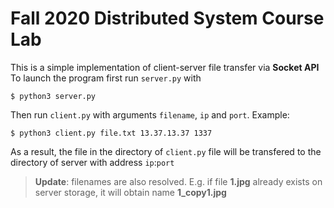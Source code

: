 # Fall 2020 Distributed System Course Lab
This is a simple implementation of client-server file transfer via **Socket API**
To launch the program first run ```server.py``` with
```
$ python3 server.py
```
Then run ```client.py``` with arguments ```filename```, ```ip``` and ```port```. Example:
```
$ python3 client.py file.txt 13.37.13.37 1337
```
As a result, the file in the directory of ```client.py``` file will be transfered to the directory of server with address ```ip```:```port```

> **Update**: filenames are also resolved. E.g. if file **1.jpg** already exists on server storage, it will obtain name **1_copy1.jpg**
